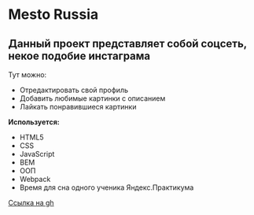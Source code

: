 # Mesto Russia

## Данный проект представляет собой соцсеть, некое подобие инстаграма
Тут можно:
* Отредактировать свой профиль
* Добавить любимые картинки с описанием
* Лайкать понравившиеся картинки

**Используется:**

* HTML5
* CSS
* JavaScript
* BEM
* ООП
* Webpack
* Время для сна одного ученика Яндекс.Практикума

[Ссылка на gh](https://tsyalgen.github.io/mesto/)
